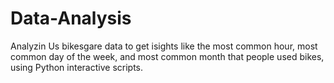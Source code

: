 # Data-Analysis
Analyzin Us bikesgare data to get isights like the most common hour, most common day of the week, and most common month that people used bikes, using Python interactive scripts.
